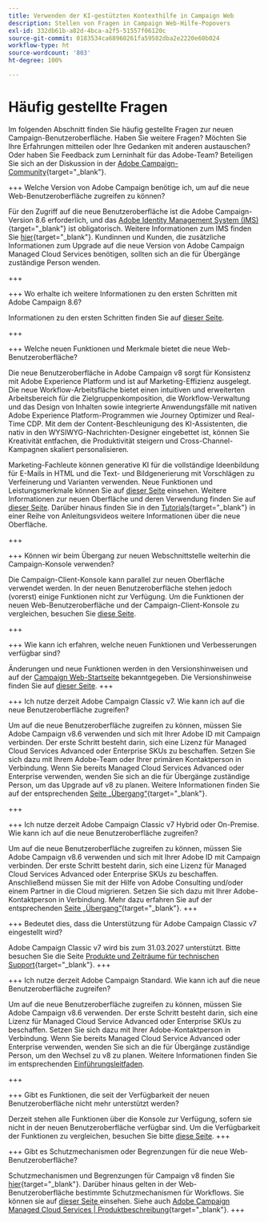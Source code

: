 ```yaml
---
title: Verwenden der KI-gestützten Kontexthilfe in Campaign Web
description: Stellen von Fragen in Campaign Web-Hilfe-Popovers
exl-id: 332db61b-a82d-4bca-a2f5-51557f06120c
source-git-commit: 0183534ca68960261fa59582dba2e2220e60b024
workflow-type: ht
source-wordcount: '803'
ht-degree: 100%

---
```


# Häufig gestellte Fragen

Im folgenden Abschnitt finden Sie häufig gestellte Fragen zur neuen Campaign-Benutzeroberfläche. Haben Sie weitere Fragen? Möchten Sie Ihre Erfahrungen mitteilen oder Ihre Gedanken mit anderen austauschen? Oder haben Sie Feedback zum Lerninhalt für das Adobe-Team? Beteiligen Sie sich an der Diskussion in der [Adobe Campaign-Community](https://experienceleaguecommunities.adobe.com/t5/adobe-campaign-classic-v7/ct-p/adobe-campaign-classic-community?profile.language=de){target="_blank"}.


+++ Welche Version von Adobe Campaign benötige ich, um auf die neue Web-Benutzeroberfläche zugreifen zu können?

Für den Zugriff auf die neue Benutzeroberfläche ist die Adobe Campaign-Version 8.6 erforderlich, und das [Adobe Identity Management System (IMS)](https://helpx.adobe.com/de/enterprise/using/identity.html){target="_blank"} ist obligatorisch. Weitere Informationen zum IMS finden Sie [hier](https://experienceleague.adobe.com/de/docs/campaign/technotes-ac/tn-new/migrate-users-to-ims){target="_blank"}. Kundinnen und Kunden, die zusätzliche Informationen zum Upgrade auf die neue Version von Adobe Campaign Managed Cloud Services benötigen, sollten sich an die für Übergänge zuständige Person wenden.

+++

+++ Wo erhalte ich weitere Informationen zu den ersten Schritten mit Adobe Campaign 8.6?

Informationen zu den ersten Schritten finden Sie auf [dieser Seite](../get-started/get-started.md).

+++

+++ Welche neuen Funktionen und Merkmale bietet die neue Web-Benutzeroberfläche?

Die neue Benutzeroberfläche in Adobe Campaign v8 sorgt für Konsistenz mit Adobe Experience Platform und ist auf Marketing-Effizienz ausgelegt. Die neue Workflow-Arbeitsfläche bietet einen intuitiven und erweiterten Arbeitsbereich für die Zielgruppenkomposition, die Workflow-Verwaltung und das Design von Inhalten sowie integrierte Anwendungsfälle mit nativen Adobe Experience Platform-Programmen wie Journey Optimizer und Real-Time CDP.  Mit dem der Content-Beschleunigung des KI-Assistenten, die nativ in den WYSIWYG-Nachrichten-Designer eingebettet ist, können Sie Kreativität entfachen, die Produktivität steigern und Cross-Channel-Kampagnen skaliert personalisieren.

Marketing-Fachleute können generative KI für die vollständige Ideenbildung für E-Mails in HTML und die Text- und Bildgenerierung mit Vorschlägen zu Verfeinerung und Varianten verwenden. Neue Funktionen und Leistungsmerkmale können Sie auf [dieser Seite](../rn/whats-new.md) einsehen. Weitere Informationen zur neuen Oberfläche und deren Verwendung finden Sie auf [dieser Seite](../get-started/user-interface.md). Darüber hinaus finden Sie in den [Tutorials](https://experienceleague.adobe.com/de/docs/campaign-web-learn/tutorials/overview){target="_blank"} in einer Reihe von Anleitungsvideos weitere Informationen über die neue Oberfläche.

+++

+++  Können wir beim Übergang zur neuen Webschnittstelle weiterhin die Campaign-Konsole verwenden?

Die Campaign-Client-Konsole kann parallel zur neuen Oberfläche verwendet werden. In der neuen Benutzeroberfläche stehen jedoch (vorerst) einige Funktionen nicht zur Verfügung. Um die Funktionen der neuen Web-Benutzeroberfläche und der Campaign-Client-Konsole zu vergleichen, besuchen Sie [diese Seite](../get-started/capability-matrix.md).

+++

+++ Wie kann ich erfahren, welche neuen Funktionen und Verbesserungen verfügbar sind?

Änderungen und neue Funktionen werden in den Versionshinweisen und auf der [Campaign Web-Startseite](../get-started/user-interface.md#user-interface-home) bekanntgegeben. Die Versionshinweise finden Sie auf [dieser Seite](../rn/release-notes.md).
+++


+++  Ich nutze derzeit Adobe Campaign Classic v7. Wie kann ich auf die neue Benutzeroberfläche zugreifen?

Um auf die neue Benutzeroberfläche zugreifen zu können, müssen Sie Adobe Campaign v8.6 verwenden und sich mit Ihrer Adobe ID mit Campaign verbinden. Der erste Schritt besteht darin, sich eine Lizenz für Managed Cloud Services Advanced oder Enterprise SKUs zu beschaffen. Setzen Sie sich dazu mit Ihrem Adobe-Team oder Ihrer primären Kontaktperson in Verbindung. Wenn Sie bereits Managed Cloud Services Advanced oder Enterprise verwenden, wenden Sie sich an die für Übergänge zuständige Person, um das Upgrade auf v8 zu planen. Weitere Informationen finden Sie auf der entsprechenden [Seite „Übergang“](https://experienceleague.adobe.com/de/docs/campaign/campaign-v8/new/v7-to-v8){target="_blank"}.

+++

+++  Ich nutze derzeit Adobe Campaign Classic v7 Hybrid oder On-Premise. Wie kann ich auf die neue Benutzeroberfläche zugreifen?

Um auf die neue Benutzeroberfläche zugreifen zu können, müssen Sie Adobe Campaign v8.6 verwenden und sich mit Ihrer Adobe ID mit Campaign verbinden. Der erste Schritt besteht darin, sich eine Lizenz für Managed Cloud Services Advanced oder Enterprise SKUs zu beschaffen. Anschließend müssen Sie mit der Hilfe von Adobe Consulting und/oder einem Partner in die Cloud migrieren. Setzen Sie sich dazu mit Ihrer Adobe-Kontaktperson in Verbindung. Mehr dazu erfahren Sie auf der entsprechenden [Seite „Übergang“](https://experienceleague.adobe.com/de/docs/campaign/campaign-v8/new/v7-to-v8){target="_blank"}.
+++

+++ Bedeutet dies, dass die Unterstützung für Adobe Campaign Classic v7 eingestellt wird?

Adobe Campaign Classic v7 wird bis zum 31.03.2027 unterstützt. Bitte besuchen Sie die Seite [Produkte und Zeiträume für technischen Support](https://helpx.adobe.com/de/support/programs/eol-matrix.html){target="_blank"}.
+++

+++ Ich nutze derzeit Adobe Campaign Standard. Wie kann ich auf die neue Benutzeroberfläche zugreifen?

Um auf die neue Benutzeroberfläche zugreifen zu können, müssen Sie Adobe Campaign v8.6 verwenden. Der erste Schritt besteht darin, sich eine Lizenz für Managed Cloud Service Advanced oder Enterprise SKUs zu beschaffen. Setzen Sie sich dazu mit Ihrer Adobe-Kontaktperson in Verbindung. Wenn Sie bereits Managed Cloud Service Advanced oder Enterprise verwenden, wenden Sie sich an die für Übergänge zuständige Person, um den Wechsel zu v8 zu planen. Weitere Informationen finden Sie im entsprechenden [Einführungsleitfaden](../../adoption/home.md).

+++


+++ Gibt es Funktionen, die seit der Verfügbarkeit der neuen Benutzeroberfläche nicht mehr unterstützt werden?

Derzeit stehen alle Funktionen über die Konsole zur Verfügung, sofern sie nicht in der neuen Benutzeroberfläche verfügbar sind. Um die Verfügbarkeit der Funktionen zu vergleichen, besuchen Sie bitte [diese Seite](../get-started/capability-matrix.md).
+++


+++ Gibt es Schutzmechanismen oder Begrenzungen für die neue Web-Benutzeroberfläche?

Schutzmechanismen und Begrenzungen für Campaign v8 finden Sie [hier](https://experienceleague.adobe.com/de/docs/campaign/campaign-v8/releases/ac-guardrails){target="_blank"}. Darüber hinaus gelten in der Web-Benutzeroberfläche bestimmte Schutzmechanismen für Workflows. Sie können sie auf [dieser Seite ](../get-started/guardrails.md) einsehen. Siehe auch [Adobe Campaign Managed Cloud Services | Produktbeschreibung](https://helpx.adobe.com/de/legal/product-descriptions/adobe-campaign-managed-cloud-services.html){target="_blank"}.
+++
